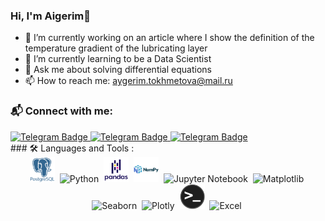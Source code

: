 ### Hi, I'm Aigerim👋


- 🔭 I’m currently working on an article where I show the definition of the temperature gradient of the lubricating layer
- 🌱 I’m currently learning to be a Data Scientist
- 💬 Ask me about solving differential equations
- 📫 How to reach me: aygerim.tokhmetova@mail.ru

### 📬 Connect with me:
<div id="contacts">
  <a href="mailto:aygerim.tokhmetova@mail.ru">
    <img src="https://img.shields.io/badge/Mail-9cf?style=for-the-badge&logo=gmail&logoColor=red" alt="Telegram Badge"/>
  </a>
  <a href="https://t.me/moonkerimka">
    <img src="https://img.shields.io/badge/Telegram-9cf?logo=Telegram&logoColor=blue&style=for-the-badge" alt="Telegram Badge"/>
  </a>
   <a href="https://www.youtube.com/@im_moonkerimka">
    <img src="https://img.shields.io/badge/Youtube-9cf?logo=Youtube&logoColor=red&style=for-the-badge" alt="Telegram Badge"/>
  </a>
</div>
### 🛠️ Languages and Tools :
<div id="tools", align="center">
  <img src="https://github.com/devicons/devicon/blob/master/icons/postgresql/postgresql-plain-wordmark.svg" title="PostgreSQL" alt="PostgreSQL" width="40" height="40"/>&nbsp;
  <img src="https://cdn-icons-png.flaticon.com/512/5968/5968350.png" title="Python" alt="Python" width="40" height="40"/>&nbsp;
  <img src="https://github.com/devicons/devicon/blob/master/icons/pandas/pandas-original-wordmark.svg" title="Pandas" alt="Pandas" width="40" height="40"/>&nbsp;
  <img src="https://github.com/devicons/devicon/blob/master/icons/numpy/numpy-original-wordmark.svg" title="NumPy" alt="NumPy" height="40"/>&nbsp;
  <img src="https://www.seekpng.com/png/small/410-4104604_here-is-how-to-add-a-shortcut-of.png" title="Jupyter Notebook" alt="Jupyter Notebook" width="40" height="40"/>&nbsp;
  <img src="https://matplotlib.org/stable/_static/images/logo2.svg" title="Matplotlib" alt="Matplotlib" height="40"/>&nbsp;
  <img src="https://seaborn.pydata.org/_images/logo-tall-lightbg.svg" title="Seaborn" alt="Seaborn" width="40" height="40"/>&nbsp;
  <img src="https://upload.wikimedia.org/wikipedia/commons/8/8a/Plotly-logo.png" title="Plotly" alt="Plotly" height="40"/>&nbsp;
  <img src="https://raw.githubusercontent.com/github/explore/80688e429a7d4ef2fca1e82350fe8e3517d3494d/topics/terminal/terminal.png" title="Terminal" alt="Terminal" width="40" height="40"/>&nbsp;
  <img src="https://seeklogo.com/images/E/excel-logo-974BFF9CB9-seeklogo.com.png" title="Excel" alt="Excel" width="40" height="40"/>&nbsp;
</div>
